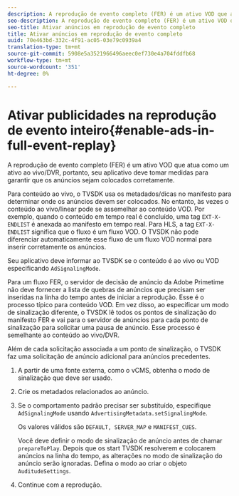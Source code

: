 ```yaml
---
description: A reprodução de evento completo (FER) é um ativo VOD que atua como um ativo ao vivo/DVR, portanto, seu aplicativo deve tomar medidas para garantir que os anúncios sejam colocados corretamente.
seo-description: A reprodução de evento completo (FER) é um ativo VOD que atua como um ativo ao vivo/DVR, portanto, seu aplicativo deve tomar medidas para garantir que os anúncios sejam colocados corretamente.
seo-title: Ativar anúncios em reprodução de evento completo
title: Ativar anúncios em reprodução de evento completo
uuid: 70e463bd-332c-4f91-ac05-03e79c0939a4
translation-type: tm+mt
source-git-commit: 5908e5a3521966496aeec0ef730e4a704fddfb68
workflow-type: tm+mt
source-wordcount: '351'
ht-degree: 0%

---
```



# Ativar publicidades na reprodução de evento inteiro{#enable-ads-in-full-event-replay}

A reprodução de evento completo (FER) é um ativo VOD que atua como um ativo ao vivo/DVR, portanto, seu aplicativo deve tomar medidas para garantir que os anúncios sejam colocados corretamente.

Para conteúdo ao vivo, o TVSDK usa os metadados/dicas no manifesto para determinar onde os anúncios devem ser colocados. No entanto, às vezes o conteúdo ao vivo/linear pode se assemelhar ao conteúdo VOD. Por exemplo, quando o conteúdo em tempo real é concluído, uma tag `EXT-X-ENDLIST` é anexada ao manifesto em tempo real. Para HLS, a tag `EXT-X-ENDLIST` significa que o fluxo é um fluxo VOD. O TVSDK não pode diferenciar automaticamente esse fluxo de um fluxo VOD normal para inserir corretamente os anúncios.

Seu aplicativo deve informar ao TVSDK se o conteúdo é ao vivo ou VOD especificando `AdSignalingMode`.

Para um fluxo FER, o servidor de decisão de anúncio da Adobe Primetime não deve fornecer a lista de quebras de anúncios que precisam ser inseridas na linha do tempo antes de iniciar a reprodução. Esse é o processo típico para conteúdo VOD. Em vez disso, ao especificar um modo de sinalização diferente, o TVSDK lê todos os pontos de sinalização do manifesto FER e vai para o servidor de anúncios para cada ponto de sinalização para solicitar uma pausa de anúncio. Esse processo é semelhante ao conteúdo ao vivo/DVR.

Além de cada solicitação associada a um ponto de sinalização, o TVSDK faz uma solicitação de anúncio adicional para anúncios precedentes.

1. A partir de uma fonte externa, como o vCMS, obtenha o modo de sinalização que deve ser usado.
1. Crie os metadados relacionados ao anúncio.
1. Se o comportamento padrão precisar ser substituído, especifique `AdSignalingMode` usando `AdvertisingMetadata.setSignalingMode`.

   Os valores válidos são `DEFAULT, SERVER_MAP` e `MANIFEST_CUES`.

   Você deve definir o modo de sinalização de anúncio antes de chamar `prepareToPlay`. Depois que os start TVSDK resolverem e colocarem anúncios na linha do tempo, as alterações no modo de sinalização do anúncio serão ignoradas. Defina o modo ao criar o objeto `AuditudeSettings`.

1. Continue com a reprodução.

<!--<a id="example_3567B4A0D53E4DA99C10C13244454026"></a>-->

